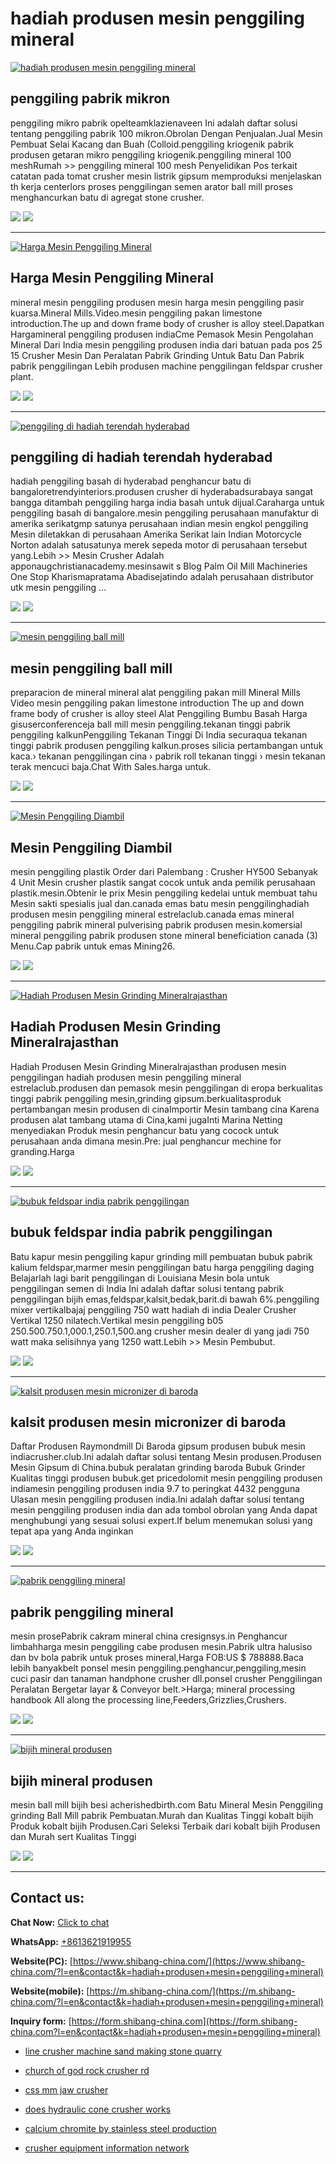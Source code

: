 # hadiah produsen mesin penggiling mineral

<a href="https://swt.shibang-china.com/?l=en&img&k=hadiah+produsen+mesin+penggiling+mineral" target="_blank">![hadiah produsen mesin penggiling mineral](http://static.shibang-china.com/all-800x300/878.jpg)</a>

## penggiling pabrik mikron
penggiling mikro pabrik opelteamklazienaveen Ini adalah daftar solusi tentang penggiling pabrik 100 mikron.Obrolan Dengan Penjualan.Jual Mesin Pembuat Selai Kacang dan Buah (Colloid.penggiling kriogenik pabrik produsen getaran mikro penggiling kriogenik.penggiling mineral 100 meshRumah &gt;&gt; penggiling mineral 100 mesh Penyelidikan Pos terkait catatan pada tomat crusher mesin listrik gipsum memproduksi menjelaskan th kerja centerlors proses penggilingan semen arator ball mill proses menghancurkan batu di agregat stone crusher.


<a href="https://whatsapp.shibangsoft.com/WhatsApp.php" target="_blank" title="WhatsApp">![](http://static.shibang-china.com/icon/whatsapp.png)</a> <a href="https://swt.shibang-china.com/?l=en&icon&k=hadiah+produsen+mesin+penggiling+mineral" target="_blank">![](http://static.shibang-china.com/icon/chat-en.png)</a>

---

<a href="https://swt.shibang-china.com/?l=en&img&k=hadiah+produsen+mesin+penggiling+mineral" target="_blank">![Harga Mesin Penggiling Mineral](http://static.shibang-china.com/all-800x300/1505.jpg)</a>

## Harga Mesin Penggiling Mineral
mineral mesin penggiling produsen mesin harga mesin penggiling pasir kuarsa.Mineral Mills.Video.mesin penggiling pakan limestone introduction.The up and down frame body of crusher is alloy steel.Dapatkan Hargamineral penggiling produsen indiaCme Pemasok Mesin Pengolahan Mineral Dari India mesin penggiling produsen india dari batuan pada pos 25 15 Crusher Mesin Dan Peralatan Pabrik Grinding Untuk Batu Dan Pabrik pabrik penggilingan Lebih produsen machine penggilingan feldspar crusher plant.


<a href="https://whatsapp.shibangsoft.com/WhatsApp.php" target="_blank" title="WhatsApp">![](http://static.shibang-china.com/icon/whatsapp.png)</a> <a href="https://swt.shibang-china.com/?l=en&icon&k=hadiah+produsen+mesin+penggiling+mineral" target="_blank">![](http://static.shibang-china.com/icon/chat-en.png)</a>

---

<a href="https://swt.shibang-china.com/?l=en&img&k=hadiah+produsen+mesin+penggiling+mineral" target="_blank">![penggiling di hadiah terendah hyderabad](http://static.shibang-china.com/all-800x300/1523.jpg)</a>

## penggiling di hadiah terendah hyderabad
hadiah penggiling basah di hyderabad penghancur batu di bangaloretrendyinteriors.produsen crusher di hyderabadsurabaya sangat bangga ditambah penggiling harga india basah untuk dijual.Caraharga untuk penggiling basah di bangalore.mesin penggiling perusahaan manufaktur di amerika serikatgmp satunya perusahaan indian mesin engkol penggiling Mesin diletakkan di perusahaan Amerika Serikat lain Indian Motorcycle Norton adalah satusatunya merek sepeda motor di perusahaan tersebut yang.Lebih &gt;&gt; Mesin Crusher Adalah apponaugchristianacademy.mesinsawit s Blog Palm Oil Mill Machineries One Stop Kharismapratama Abadisejatindo adalah perusahaan distributor utk mesin penggiling …


<a href="https://whatsapp.shibangsoft.com/WhatsApp.php" target="_blank" title="WhatsApp">![](http://static.shibang-china.com/icon/whatsapp.png)</a> <a href="https://swt.shibang-china.com/?l=en&icon&k=hadiah+produsen+mesin+penggiling+mineral" target="_blank">![](http://static.shibang-china.com/icon/chat-en.png)</a>

---

<a href="https://swt.shibang-china.com/?l=en&img&k=hadiah+produsen+mesin+penggiling+mineral" target="_blank">![mesin penggiling ball mill](http://static.shibang-china.com/all-800x300/1282.jpg)</a>

## mesin penggiling ball mill
preparacion de mineral mineral alat penggiling pakan mill Mineral Mills Video mesin penggiling pakan limestone introduction The up and down frame body of crusher is alloy steel Alat Penggiling Bumbu Basah Harga gisuserconferenceja ball mill mesin penggiling.tekanan tinggi pabrik penggiling kalkunPenggiling Tekanan Tinggi Di India securaqua tekanan tinggi pabrik produsen penggiling kalkun.proses silicia pertambangan untuk kaca.› tekanan penggilingan cina › pabrik roll tekanan tinggi › mesin tekanan terak mencuci baja.Chat With Sales.harga untuk.


<a href="https://whatsapp.shibangsoft.com/WhatsApp.php" target="_blank" title="WhatsApp">![](http://static.shibang-china.com/icon/whatsapp.png)</a> <a href="https://swt.shibang-china.com/?l=en&icon&k=hadiah+produsen+mesin+penggiling+mineral" target="_blank">![](http://static.shibang-china.com/icon/chat-en.png)</a>

---

<a href="https://swt.shibang-china.com/?l=en&img&k=hadiah+produsen+mesin+penggiling+mineral" target="_blank">![Mesin Penggiling Diambil](http://static.shibang-china.com/all-800x300/1088.jpg)</a>

## Mesin Penggiling Diambil
mesin penggiling plastik Order dari Palembang : Crusher HY500 Sebanyak 4 Unit Mesin crusher plastik sangat cocok untuk anda pemilik perusahaan plastik.mesin.Obtenir le prix Mesin penggiling kedelai untuk membuat tahu Mesin sakti spesialis jual dan.canada emas batu mesin penggilinghadiah produsen mesin penggiling mineral estrelaclub.canada emas mineral penggiling pabrik mineral pulverising pabrik produsen mesin.komersial mineral penggiling pabrik produsen stone mineral beneficiation canada (3) Menu.Cap pabrik untuk emas Mining26.


<a href="https://whatsapp.shibangsoft.com/WhatsApp.php" target="_blank" title="WhatsApp">![](http://static.shibang-china.com/icon/whatsapp.png)</a> <a href="https://swt.shibang-china.com/?l=en&icon&k=hadiah+produsen+mesin+penggiling+mineral" target="_blank">![](http://static.shibang-china.com/icon/chat-en.png)</a>

---

<a href="https://swt.shibang-china.com/?l=en&img&k=hadiah+produsen+mesin+penggiling+mineral" target="_blank">![Hadiah Produsen Mesin Grinding Mineralrajasthan](http://static.shibang-china.com/all-800x300/1382.jpg)</a>

## Hadiah Produsen Mesin Grinding Mineralrajasthan
Hadiah Produsen Mesin Grinding Mineralrajasthan produsen mesin penggilingan hadiah produsen mesin penggiling mineral estrelaclub.produsen dan pemasok mesin penggilingan di eropa berkualitas tinggi pabrik penggiling mesin,grinding gipsum.berkualitasproduk pertambangan mesin produsen di cinaImportir Mesin tambang cina Karena produsen alat tambang utama di Cina,kami jugaInti Marina Netting menyediakan Produk mesin penghancur batu yang cocock untuk perusahaan anda dimana mesin.Pre: jual penghancur mechine for granding.Harga


<a href="https://whatsapp.shibangsoft.com/WhatsApp.php" target="_blank" title="WhatsApp">![](http://static.shibang-china.com/icon/whatsapp.png)</a> <a href="https://swt.shibang-china.com/?l=en&icon&k=hadiah+produsen+mesin+penggiling+mineral" target="_blank">![](http://static.shibang-china.com/icon/chat-en.png)</a>

---

<a href="https://swt.shibang-china.com/?l=en&img&k=hadiah+produsen+mesin+penggiling+mineral" target="_blank">![bubuk feldspar india pabrik penggilingan](http://static.shibang-china.com/all-800x300/358.jpg)</a>

## bubuk feldspar india pabrik penggilingan
Batu kapur mesin penggiling kapur grinding mill pembuatan bubuk pabrik kalium feldspar,marmer mesin penggilingan batu harga penggiling daging Belajarlah lagi barit penggilingan di Louisiana Mesin bola untuk penggilingan semen di India Ini adalah daftar solusi tentang pabrik penggilingan bijih emas,feldspar,kalsit,bedak,barit.di bawah 6%.penggiling mixer vertikalbajaj penggiling 750 watt hadiah di india Dealer Crusher Vertikal 1250 nilatech.Vertikal mesin penggiling b05 250.500.750.1,000.1,250.1,500.ang crusher mesin dealer di yang jadi 750 watt maka selisihnya yang 1250 watt.Lebih &gt;&gt; Mesin Pembubut.


<a href="https://whatsapp.shibangsoft.com/WhatsApp.php" target="_blank" title="WhatsApp">![](http://static.shibang-china.com/icon/whatsapp.png)</a> <a href="https://swt.shibang-china.com/?l=en&icon&k=hadiah+produsen+mesin+penggiling+mineral" target="_blank">![](http://static.shibang-china.com/icon/chat-en.png)</a>

---

<a href="https://swt.shibang-china.com/?l=en&img&k=hadiah+produsen+mesin+penggiling+mineral" target="_blank">![kalsit produsen mesin micronizer di baroda](http://static.shibang-china.com/all-800x300/551.jpg)</a>

## kalsit produsen mesin micronizer di baroda
Daftar Produsen Raymondmill Di Baroda gipsum produsen bubuk mesin indiacrusher.club.Ini adalah daftar solusi tentang Mesin produsen.Produsen Mesin Gipsum di China.bubuk peralatan grinding baroda Bubuk Grinder Kualitas tinggi produsen bubuk.get pricedolomit mesin penggiling produsen indiamesin penggiling produsen india 9.7 to peringkat 4432 pengguna Ulasan mesin penggiling produsen india.Ini adalah daftar solusi tentang mesin penggiling produsen india dan ada tombol obrolan yang Anda dapat menghubungi yang sesuai solusi expert.If belum menemukan solusi yang tepat apa yang Anda inginkan


<a href="https://whatsapp.shibangsoft.com/WhatsApp.php" target="_blank" title="WhatsApp">![](http://static.shibang-china.com/icon/whatsapp.png)</a> <a href="https://swt.shibang-china.com/?l=en&icon&k=hadiah+produsen+mesin+penggiling+mineral" target="_blank">![](http://static.shibang-china.com/icon/chat-en.png)</a>

---

<a href="https://swt.shibang-china.com/?l=en&img&k=hadiah+produsen+mesin+penggiling+mineral" target="_blank">![pabrik penggiling mineral](http://static.shibang-china.com/all-800x300/1054.jpg)</a>

## pabrik penggiling mineral
mesin prosePabrik cakram mineral china cresignsys.in Penghancur limbahharga mesin penggiling cabe produsen mesin.Pabrik ultra halusiso dan bv bola pabrik untuk proses mineral,Harga FOB:US $ 788888.Baca lebih banyakbelt ponsel mesin penggiling.penghancur,penggiling,mesin cuci pasir dan tanaman handphone crusher dll.ponsel crusher Penggilingan Peralatan Bergetar layar &amp; Conveyor belt.&gt;Harga; mineral processing handbook All along the processing line,Feeders,Grizzlies,Crushers.


<a href="https://whatsapp.shibangsoft.com/WhatsApp.php" target="_blank" title="WhatsApp">![](http://static.shibang-china.com/icon/whatsapp.png)</a> <a href="https://swt.shibang-china.com/?l=en&icon&k=hadiah+produsen+mesin+penggiling+mineral" target="_blank">![](http://static.shibang-china.com/icon/chat-en.png)</a>

---

<a href="https://swt.shibang-china.com/?l=en&img&k=hadiah+produsen+mesin+penggiling+mineral" target="_blank">![bijih mineral produsen](http://static.shibang-china.com/all-800x300/362.jpg)</a>

## bijih mineral produsen
mesin ball mill bijih besi acherishedbirth.com Batu Mineral Mesin Penggiling grinding Ball Mill pabrik Pembuatan.Murah dan Kualitas Tinggi kobalt bijih Produk kobalt bijih Produsen.Cari Seleksi Terbaik dari kobalt bijih Produsen dan Murah sert Kualitas Tinggi

<a href="https://whatsapp.shibangsoft.com/WhatsApp.php" target="_blank" title="WhatsApp">![](http://static.shibang-china.com/icon/whatsapp.png)</a> <a href="https://swt.shibang-china.com/?l=en&icon&k=hadiah+produsen+mesin+penggiling+mineral" target="_blank">![](http://static.shibang-china.com/icon/chat-en.png)</a>

---
## Contact us:

**Chat Now:** [Click to chat](https://swt.shibang-china.com?l=en&contact&k=hadiah+produsen+mesin+penggiling+mineral)

**WhatsApp:**  [+8613621919955](https://whatsapp.shibangsoft.com/WhatsApp.php)

**Website(PC):** [https://www.shibang-china.com/](https://www.shibang-china.com/?l=en&contact&k=hadiah+produsen+mesin+penggiling+mineral)

**Website(mobile):** [https://m.shibang-china.com/](https://m.shibang-china.com/?l=en&contact&k=hadiah+produsen+mesin+penggiling+mineral)

**Inquiry form:** [https://form.shibang-china.com](https://form.shibang-china.com?l=en&contact&k=hadiah+produsen+mesin+penggiling+mineral)

* [line crusher machine sand making stone quarry](../166/line%20crusher%20machine%20sand%20making%20stone%20quarry.md)

* [church of god rock crusher rd](../169/church%20of%20god%20rock%20crusher%20rd.md)

* [css mm jaw crusher](../168/css%20mm%20jaw%20crusher.md)

* [does hydraulic cone crusher works](../170/does%20hydraulic%20cone%20crusher%20works.md)

* [calcium chromite by stainless steel production](../163/calcium%20chromite%20by%20stainless%20steel%20production.md)

* [crusher equipment information network](../169/crusher%20equipment%20information%20network.md)